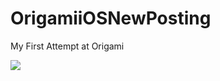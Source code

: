 OrigamiiOSNewPosting
====================
My First Attempt at Origami

![](http://cl.ly/image/1n1s0z1N1I0z/posting.gif)

